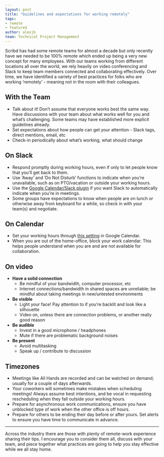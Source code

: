 ```yaml
---
layout: post
title: "Guidelines and expectations for working remotely"
tags:
- remote
- featured
author: alexjb
team: Technical Project Management
---
```


Scribd has had some remote teams for almost a decade but only recently have we
needed to be 100% remote which ended up being a very new concept for many
employees. With our teams working from different locations all over the world,
we rely heavily on video conferencing and Slack to keep team members connected
and collaborating effectively.  Over time, we have identified a variety of best
practices for folks who are working ‘remotely’ - meaning not in the room with
their colleagues. 

## With the Team

* Talk about it! Don’t assume that everyone works best the same way. Have
  discussions with your team about what works well for you and
  what’s challenging. Some teams may have established more explicit
  guidelines already.
* Set expectations about how people can get your attention - Slack tags, direct
  mentions, email, etc 
* Check-in periodically about what’s working, what should change

## On Slack

* Respond promptly during working hours, even if only to let people know that you’ll get back to them.
* Use ‘Away’ and ‘Do Not Disturb’ functions to indicate when you’re unavailable, such as on PTO/vacation or outside your working hours.
* Use the [Google Calendar/Slack plugin](https://slack.com/help/articles/206329808-Google-Calendar-for-Slack) if you want Slack to automatically indicate when you’re in meetings.
* Some groups have expectations to know when people are on lunch or otherwise
  away from keyboard for a while, so check in with your team(s) and negotiate.

## On Calendar

* Set your working hours through [this
    setting](https://support.google.com/calendar/answer/7638168?hl=en) in Google Calendar.
* When you are out of the home-office, block your work calendar. This helps
  people understand when you are and are not available for collaboration.

## On video

* **Have a solid connection**
    * Be mindful of your bandwidth, computer processor, etc
    * Internet connections/bandwidth in shared spaces are unreliable; be mindful about taking meetings in new/untested environments 
* **Be visible**
    * Light your face! Pay attention to if you’re backlit and look like a silhouette 
    * Video on, unless there are connection problems, or another really good reason
* **Be audible**
    * Invest in a good microphone / headphones
    * Mute if there are problematic background noises 
* **Be present**
    * Avoid multitasking
    * Speak up / contribute to discussion


## Timezones

* Meetings like All Hands are recorded and can be watched on demand; usually
  for a couple of days afterwards.
* Your coworkers will sometimes make mistakes when scheduling meetings! Always
  assume best intentions, and be vocal in requesting rescheduling when they
  fall outside your working hours.
* Prepare for asynchronous work communications, ensure you have unblocked type
  of work when the other office is off hours.
* Prepare for others to be ending their day before or after yours.  Set alerts
  to ensure you have time to communicate in advance. 


---

Across the industry there are those with plenty of remote-work experience
sharing their tips. I encourage you to consider them all, discuss with your
team, and piece together what practices are going to help you stay effective
while we all stay home.
